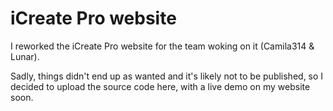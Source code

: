 # iCreate Pro website
I reworked the iCreate Pro website for the team woking on it (Camila314 & Lunar).

Sadly, things didn't end up as wanted and it's likely not to be published, so I decided to upload the source code here, with a live demo on my website soon.
